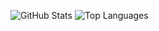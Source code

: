 <!-- 👋 Hi, I’m Sergio -->

![GitHub Stats](https://github-readme-stats.vercel.app/api?username=KaratSergio&show_icons=true&theme=default)
![Top Languages](https://github-readme-stats.vercel.app/api/top-langs/?username=KaratSergio&layout=compact&theme=default)


